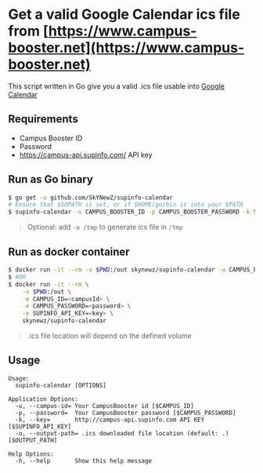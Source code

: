 # Get a valid Google Calendar ics file from [https://www.campus-booster.net](https://www.campus-booster.net)

This script written in Go give you a valid .ics file usable into [Google Calendar](https://calendar.google.com)

## Requirements
* Campus Booster ID
* Password
* https://campus-api.supinfo.com/ API key

## Run as Go binary
```bash
$ go get -u github.com/SkYNewZ/supinfo-calendar
# Ensure that $GOPATH is set, or if $HOME/go/bin is into your $PATH
$ supinfo-calendar -u CAMPUS_BOOSTER_ID -p CAMPUS_BOOSTER_PASSWORD -k SUPINFO_API_KEY # Or use environment variables

```

> Optional: add `-o /tmp` to generate ics file in `/tmp`

## Run as docker container
```bash
$ docker run -it --rm -v $PWD:/out skynewz/supinfo-calendar -u CAMPUS_BOOSTER_ID -p CAMPUS_BOOSTER_PASSWORD -k SUPINFO_API_KEY
$ #OR
$ docker run -it --rm \
    -v $PWD:/out \
    -e CAMPUS_ID=<campusId> \
    -e CAMPUS_PASSWORD=<password> \
    -e SUPINFO_API_KEY=<key> \
    skynewz/supinfo-calendar

```

> .ics file location will depend on the defined volume

## Usage
```
Usage:
  supinfo-calendar [OPTIONS]

Application Options:
  -u, --campus-id= Your CampusBooster id [$CAMPUS_ID]
  -p, --password=  Your CampusBooster password [$CAMPUS_PASSWORD]
  -k, --key=       http://campus-api.supinfo.com API KEY [$SUPINFO_API_KEY]
  -o, --output-path= .ics downloaded file location (default: .) [$OUTPUT_PATH]

Help Options:
  -h, --help       Show this help message

```